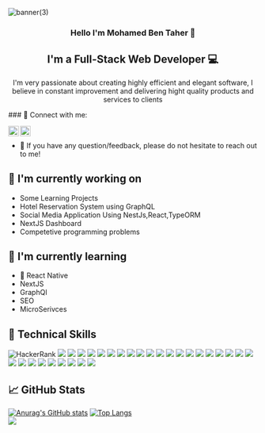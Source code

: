 


![banner(3)](https://user-images.githubusercontent.com/65641001/175495870-882bbc8c-9e9b-4f5f-8c19-fab2c6ddf60b.png)


<h3 align="center">
Hello I'm Mohamed Ben Taher</a> 👋
</h3>

<h2 align="center">
I'm a Full-Stack Web Developer 💻
</h2> 
<p align="center">
I'm very passionate about creating highly efficient and elegant software, I believe in constant improvement and delivering hight quality products and services to clients
</p>
### 🤝 Connect with me:

<a href="https://www.linkedin.com/in/mohamed-ben-taher/"><img align="left" src="https://raw.githubusercontent.com/yushi1007/yushi1007/main/images/linkedin.svg" alt="Yu Shi | LinkedIn" width="21px"/></a>
<a href="https://www.instagram.com/m.bentaher1/"><img align="left" src="https://raw.githubusercontent.com/yushi1007/yushi1007/main/images/instagram.svg" alt="Mohamed Ben Taher| Instagram" width="21px"/></a>
</br>
- 💬 If you have any question/feedback, please do not hesitate to reach out to me!

## 🔭 I'm currently working on

- Some Learning Projects 
- Hotel Reservation System using GraphQL
- Social Media Application Using NestJs,React,TypeORM
- NextJS Dashboard
- Competetive programming problems

## 🌱 I'm currently learning

- 📱 React Native
- NextJS
- GraphQl
- SEO
- MicroSerivces

## 💼 Technical Skills
![HackerRank](https://img.shields.io/badge/-Hackerrank-2EC866?style=for-the-badge&logo=HackerRank&logoColor=white)
![](https://img.shields.io/badge/Code-React-native-informational?style=flat&logo=react&color=003B57)
![](https://img.shields.io/badge/Code-React-informational?style=flat&logo=react&color=61DAFB)
![](https://img.shields.io/badge/Code-Redux-informational?style=flat&logo=Redux&color=764ABC)
![](https://img.shields.io/badge/Code-JavaScript-informational?style=flat&logo=JavaScript&color=F7DF1E)
![](https://img.shields.io/badge/Code-C++-informational?style=flat&logo=Cplusplus&color=CC342D)
![](https://img.shields.io/badge/Code-Nest-informational?style=flat&logo=NestJS&color=CC0000)
![](https://img.shields.io/badge/Code-HTML5-informational?style=flat&logo=HTML5&color=E34F26)
![](https://img.shields.io/badge/Code-PostgreSQL-informational?style=flat&logo=PostgreSQL&color=336791)
![](https://img.shields.io/badge/Code-Material%20ui-informational?style=flat&logo=Mui&color=003B57)
![](https://img.shields.io/badge/Code-Node.js-informational?style=flat&logo=Node.js&color=003B57)
![](https://img.shields.io/badge/Code-java-informational?style=flat&logo=java&color=003B57)
![](https://img.shields.io/badge/Code-php-informational?style=flat&logo=php&color=003B57)
![](https://img.shields.io/badge/Code-TypeScript-informational?style=flat&logo=TypeScript&color=003B57)
![](https://img.shields.io/badge/Code-Express-informational?style=flat&logo=Express&color=003B57)
![](https://img.shields.io/badge/Code-Laravel-informational?style=flat&logo=laravel&color=003B57)
![](https://img.shields.io/badge/Code-Python-informational?style=flat&logo=Python&color=003B57)
![](https://img.shields.io/badge/Code-swagger-informational?style=flat&logo=swagger&color=003B57)
![](https://img.shields.io/badge/Code-mongoDB-informational?style=flat&logo=mongoDB&color=003B57)
![](https://img.shields.io/badge/Code-typeORM-informational?style=flat&logo=typeorm&color=003B57)
![](https://img.shields.io/badge/Style-Bootstrap-informational?style=flat&logo=Bootstrap&color=7952B3)
![](https://img.shields.io/badge/Style-CSS3-informational?style=flat&logo=CSS3&color=1572B6)
![](https://img.shields.io/badge/Style-styled--components-informational?style=flat&logo=styled-components&color=DB7093)
![](https://img.shields.io/badge/Tools-Figma-informational?style=flat&logo=Figma&color=F24E1E)
![](https://img.shields.io/badge/Tools-NPM-informational?style=flat&logo=NPM&color=CB3837)
![](https://img.shields.io/badge/Tools-Heroku-informational?style=flat&logo=Heroku&color=430098)
![](https://img.shields.io/badge/Tools-Netlify-informational?style=flat&logo=netlify&color=00C7B7)
![](https://img.shields.io/badge/Tools-Git-informational?style=flat&logo=Git&color=F05032)
![](https://img.shields.io/badge/Tools-GitHub-informational?style=flat&logo=GitHub&color=181717)
![](https://img.shields.io/badge/Tools-Uml-informational?style=flat&logo=Uml&color=181717)


## 📈 GitHub Stats 

[![Anurag's GitHub stats](https://github-readme-stats.vercel.app/api?username=MohamedBenTaher)](https://github.com/MohamedBenTaher/github-readme-stats)
[![Top Langs](https://github-readme-stats.vercel.app/api/top-langs/?username=MohamedBenTaher&layout=compact)](https://github.com/MohamedBenTaher)
<br/>
![](https://komarev.com/ghpvc/?username=your-github-MohamedBenTaher)
